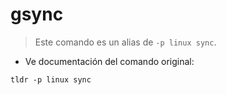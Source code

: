 # gsync

> Este comando es un alias de `-p linux sync`.

- Ve documentación del comando original:

`tldr -p linux sync`
